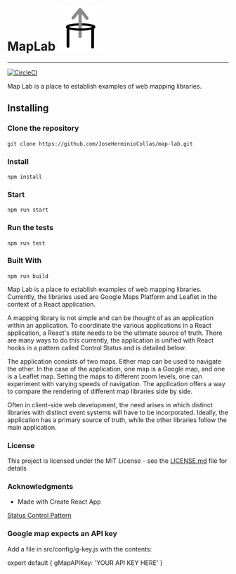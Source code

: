 # MapLab  <img src="art/map-lab-logo.svg" width="100">

***

[![CircleCI](https://circleci.com/gh/JoseHerminioCollas/map-lab.svg?style=svg)](https://circleci.com/gh/JoseHerminioCollas/map-lab)

Map Lab is a place to establish examples of web mapping libraries. 


## Installing

### Clone the repository
```
git clone https://github.com/JoseHerminioCollas/map-lab.git
```
### Install
```
npm install
```
### Start
```
npm run start
```
### Run the tests

```
npm run test
```

### Built With

```
npm run build
```

Map Lab is a place to establish examples of web mapping libraries. Currently, the libraries used are Google Maps Platform and Leaflet in the context of a React application.

A mapping library is not simple and can be thought of as an application within an application. To coordinate the various applications in a React application, a React's state needs to be the ultimate source of truth. There are many ways to do this currently, the application is unified with React hooks in a pattern called Control Status and is detailed below.

The application consists of two maps. Either map can be used to navigate the other. In the case of the application, one map is a Google map, and one is a Leaflet map. Setting the maps to different zoom levels, one can experiment with varying speeds of navigation. The application offers a way to compare the rendering of different map libraries side by side.

Often in client-side web development, the need arises in which distinct libraries with distinct event systems will have to be incorporated. Ideally, the application has a primary source of truth, while the other libraries follow the main application.

### License

This project is licensed under the MIT License - see the [LICENSE.md](LICENSE.md) file for details

### Acknowledgments

* Made with Create React App


[Status Control Pattern](status-control.md)

### Google map expects an API key 

Add a file in src/config/g-key.js
with the contents:

export default { gMapAPIKey: 'YOUR API KEY HERE' }
